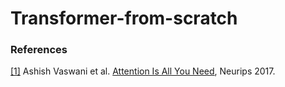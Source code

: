 # Transformer-from-scratch

### References

<a id="1">[[1]](https://proceedings.neurips.cc/paper_files/paper/2017/file/3f5ee243547dee91fbd053c1c4a845aa-Paper.pdf)</a> Ashish Vaswani et al. [Attention Is All You Need](https://proceedings.neurips.cc/paper_files/paper/2017/file/3f5ee243547dee91fbd053c1c4a845aa-Paper.pdf), Neurips 2017.
